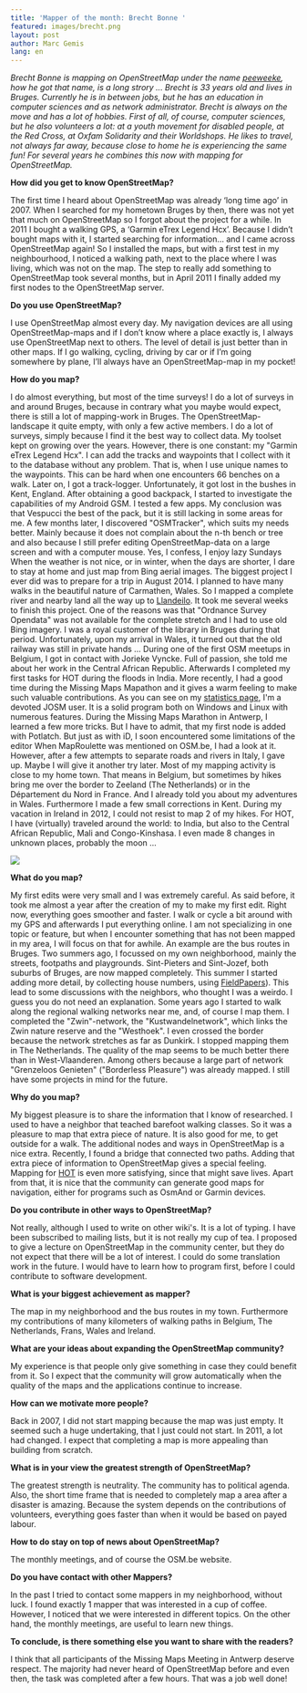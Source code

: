 ```yaml
---
title: 'Mapper of the month: Brecht Bonne '
featured: images/brecht.png
layout: post
author: Marc Gemis
lang: en
---
```


_Brecht Bonne is mapping on OpenStreetMap under the name <a href="http://www.openstreetmap.org/user/peeweeke">peeweeke</a>, how he got that name, is a long strory ... Brecht is 33 years old and lives in Bruges. Currently he is in between jobs, but he has an education in computer sciences and as network administrator. Brecht is always on the move and has a lot of hobbies. First of all, of course, computer sciences, but he also volunteers a lot: at a youth movement for disabled people, at the Red Cross, at Oxfam Solidarity and their Worldshops. He likes to travel, not always far away, because close to home he is experiencing the same fun! For several years he combines this now with mapping for OpenStreetMap._

**How did you get to know OpenStreetMap?**

The first time I heard about OpenStreetMap was already ‘long time ago’ in 2007. When I searched for my hometown Bruges by then, there was not yet that much on OpenStreetMap so I forgot about the project for a while. In 2011 I bought a walking GPS, a ‘Garmin eTrex Legend Hcx’. Because I didn’t bought maps with it, I started searching for information… and I came across OpenStreetMap again! So I installed the maps, but with a first test in my neighbourhood, I noticed a walking path, next to the place where I was living, which was not on the map. The step to really add something to OpenStreetMap took several months, but in April 2011 I finally added my first nodes to the OpenStreetMap server.

**Do you use OpenStreetMap?**

I use OpenStreetMap almost every day. My navigation devices are all using OpenStreetMap-maps and if I don’t know where a place exactly is, I always use OpenStreetMap next to others. The level of detail is just better than in other maps. If I go walking, cycling, driving by car or if I’m going somewhere by plane, I’ll always have an OpenStreetMap-map in my pocket!

**How do you map?**

I do almost everything, but most of the time surveys! I do a lot of surveys in and around Bruges, because in contrary what you maybe would expect, there is still a lot of mapping-work in Bruges. The OpenStreetMap-landscape it quite empty, with only a few active members. I do a lot of surveys, simply because I find it the best way to collect data. My toolset kept on growing over the years. However, there is one constant: my "Garmin eTrex Legend Hcx". I can add the tracks and waypoints that I collect with it to the database without any problem. That is, when I use unique names to the waypoints. This can be hard when one encounters 66 benches on a walk. Later on, I got a track-logger. Unfortunately, it got lost in the bushes in Kent, England. After obtaining a good backpack, I started to investigate the capabilities of my Android GSM. I tested a few apps. My conclusion was that Vespucci the best of the pack, but it is still lacking in some areas for me. A few months later, I discovered "OSMTracker", which suits my needs better. Mainly because it does not complain about the n-th bench or tree and also because I still prefer editing OpenStreetMap-data on a large screen and with a computer mouse. Yes, I confess, I enjoy lazy Sundays When the weather is not nice, or in winter, when the days are shorter, I dare to stay at home and just map from Bing aerial images. The biggest project I ever did was to prepare for a trip in August 2014. I planned to have many walks in the beautiful nature of Carmathen, Wales. So I mapped a complete river and nearby land all the way up to <a href="http://www.openstreetmap.org/#map=12/51.8621/-4.1594">Llandeilo</a>. It took me several weeks to finish this project. One of the reasons was that "Ordnance Survey Opendata" was not available for the complete stretch and I had to use old Bing imagery. I was a royal customer of the library in Bruges during that period. Unfortunately, upon my arrival in Wales, it turned out that the old railway was still in private hands ... During one of the first OSM meetups in Belgium, I got in contact with Jorieke Vyncke. Full of passion, she told me about her work in the Central African Republic. Afterwards I completed my first tasks for HOT during the floods in India. More recently, I had a good time during the Missing Maps Mapathon and it gives a warm feeling to make such valuable contributions. As you can see on my <a href="http://hdyc.neis-one.org/?peeweeke">statistics page</a>, I'm a devoted JOSM user. It is a solid program both on Windows and Linux with numerous features. During the Missing Maps Marathon in Antwerp, I learned a few more tricks. But I have to admit, that my first node is added with Potlatch. But just as with iD, I soon encountered some limitations of the editor When MapRoulette was mentioned on OSM.be, I had a look at it. However, after a few attempts to separate roads and rivers in Italy, I gave up. Maybe I will give it another try later. Most of my mapping activity is close to my home town. That means in Belgium, but sometimes by hikes bring me over the border to Zeeland (The Netherlands) or in the Département du Nord in France. And I already told you about my adventures in Wales. Furthermore I made a few small corrections in Kent. During my vacation in Ireland in 2012, I could not resist to map 2 of my hikes. For HOT, I have (virtually) traveled around the world: to India, but also to the Central African Republic, Mali and Congo-Kinshasa. I even made 8 changes in unknown places, probably the moon ...

<img src="{{ site.baseurl }}/assets/images/brecht_trails.png"/>

**What do you map?**

My first edits were very small and I was extremely careful. As said before, it took me almost a year after the creation of my to make my first edit. Right now, everything goes smoother and faster. I walk or cycle a bit around with my GPS and afterwards I put everything online. I am not specializing in one topic or feature, but when I encounter something that has not been mapped in my area, I will focus on that for awhile. An example are the bus routes in Bruges. Two summers ago, I focussed on my own neighborhood, mainly the streets, footpaths and playgrounds. Sint-Pieters and Sint-Jozef, both suburbs of Bruges, are now mapped completely. This summer I started adding more detail, by collecting house numbers, using <a href="http://fieldpapers.org/">FieldPapers</a>). This lead to some discussions with the neighbors, who thought I was a weirdo. I guess you do not need an explanation. Some years ago I started to walk along the regional walking networks near me, and, of course I map them. I completed the "Zwin"-network, the "Kustwandelnetwork", which links the Zwin nature reserve and the "Westhoek". I even crossed the border because the network stretches as far as Dunkirk. I stopped mapping them in The Netherlands. The quality of the map seems to be much better there than in West-Vlaanderen. Among others because a large part of network "Grenzeloos Genieten" ("Borderless Pleasure") was already mapped. I still have some projects in mind for the future.

**Why do you map?**

My biggest pleasure is to share the information that I know of researched. I used to have a neighbor that teached barefoot walking classes. So it was a pleasure to map that extra piece of nature. It is also good for me, to get outside for a walk. The additional nodes and ways in OpenStreetMap is a nice extra. Recently, I found a bridge that connected two paths. Adding that extra piece of information to OpenStreetMap gives a special feeling. Mapping for <a href="http://wiki.openstreetmap.org/wiki/Humanitarian_OSM_Team">HOT</a> is even more satisfying, since that might save lives. Apart from that, it is nice that the community can generate good maps for navigation, either for programs such as OsmAnd or Garmin devices.

**Do you contribute in other ways to OpenStreetMap?**

Not really, although I used to write on other wiki's. It is a lot of typing. I have been subscribed to mailing lists, but it is not really my cup of tea. I proposed to give a lecture on OpenStreetMap in the community center, but they do not expect that there will be a lot of interest. I could do some translation work in the future. I would have to learn how to program first, before I could contribute to software development.

**What is your biggest achievement as mapper?**

The map in my neighborhood and the bus routes in my town. Furthermore my contributions of many kilometers of walking paths in Belgium, The Netherlands, Frans, Wales and Ireland.

**What are your ideas about expanding the OpenStreetMap community?**

My experience is that people only give something in case they could benefit from it. So I expect that the community will grow automatically when the quality of the maps and the applications continue to increase.

**How can we motivate more people?**

Back in 2007, I did not start mapping because the map was just empty. It seemed such a huge undertaking, that I just could not start. In 2011, a lot had changed. I expect that completing a map is more appealing than building from scratch.

**What is in your view the greatest strength of OpenStreetMap?**

The greatest strength is neutrality. The community has to political agenda. Also, the short time frame that is needed to completely map a area after a disaster is amazing. Because the system depends on the contributions of volunteers, everything goes faster than when it would be based on payed labour.

**How to do stay on top of news about OpenStreetMap?**

The monthly meetings, and of course the OSM.be website.

**Do you have contact with other Mappers?**

In the past I tried to contact some mappers in my neighborhood, without luck. I found exactly 1 mapper that was interested in a cup of coffee. However, I noticed that we were interested in different topics. On the other hand, the monthly meetings, are useful to learn new things.

**To conclude, is there something else you want to share with the readers?**

I think that all participants of the Missing Maps Meeting in Antwerp deserve respect. The majority had never heard of OpenStreetMap before and even then, the task was completed after a few hours. That was a job well done! 
